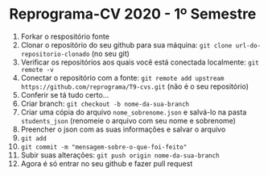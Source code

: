 # Reprograma-CV  2020 - 1º Semestre

1. Forkar o respositório fonte
2. Clonar o repositório do seu github para sua máquina: `git clone url-do-repositorio-clonado` (no seu git)
3. Verificar os repositórios aos quais você está conectada localmente: `git remote -v`
4. Conectar o repositório com a fonte: `git remote add upstream https://github.com/reprograma/T9-cvs.git` (não é o seu repositório)
5. Conferir se tá tudo certo...
6. Criar branch: `git checkout -b nome-da-sua-branch`
8. Criar uma cópia do arquivo `nome_sobrenome.json` e salvá-lo na pasta `students_json` (renomeie o arquivo com seu nome e sobrenome)
9. Preencher o json com as suas informações e salvar o arquivo
10. `git add`
11. `git commit -m "mensagem-sobre-o-que-foi-feito"`
12. Subir suas alterações: `git push origin nome-da-sua-branch`
13. Agora é só entrar no seu github e fazer pull request